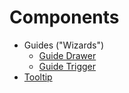 # Components

- Guides ("Wizards")
  - [Guide Drawer](guide-drawer.md)
  - [Guide Trigger](guide-trigger.md)
- [Tooltip](tooltip.md)
